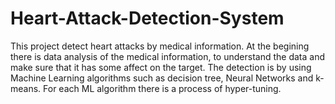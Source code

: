 # Heart-Attack-Detection-System
This project detect heart attacks by medical information. 
At the begining there is data analysis of the medical information, to understand the data and make sure that it has some affect on the target.
The detection is by using Machine Learning algorithms such as decision tree, Neural Networks and k-means.
For each ML algorithm there is a process of hyper-tuning.

